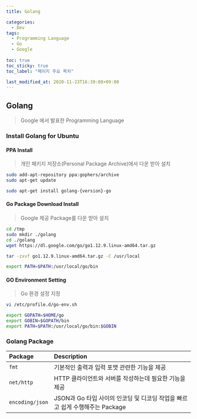 ```yaml
---
title: Golang

categories:
  - Dev
tags:
  - Programming Language
  - Go
  - Google
  
toc: true
toc_sticky: true
toc_label: "페이지 주요 목차"

last_modified_at: 2020-11-23T16:39:00+09:00
---
```


## Golang ##

> Google 에서 발표한 Programming Language

### Install Golang for Ubuntu ###

#### PPA Install ####

> 개인 패키지 저장소(Personal Package Archive)에서 다운 받아 설치

```bash
sudo add-apt-repository ppa:gophers/archive
sudo apt-get update

sudo apt-get install golang-{version}-go
```

#### Go Package Download Install ####

> Google 제공 Package를 다운 받아 설치

```bash
cd /tmp
sudo mkdir ./golang
cd ./golang
wget https://dl.google.com/go/go1.12.9.linux-amd64.tar.gz

tar -zxvf go1.12.9.linux-amd64.tar.gz -C /usr/local

export PATH=$PATH:/usr/local/go/bin
```

#### GO Environment Setting ####

> Go 환경 설정 지정

```bash
vi /etc/profile.d/go-env.sh

export GOPATH=$HOME/go
export GOBIN=$GOPATH/bin
export PATH=$PATH:/usr/local/go/bin:$GOBIN
```

### Golang Package ###

| Package     | Description |
| :---------- | :---------- |
| `fmt`       | 기본적인 출력과 입력 포맷 관련한 기능을 제공 |
| `net/http`  | HTTP 클라이언트와 서버를 작성하는데 필요한 기능을 제공 |
| `encoding/json` | JSON과 Go 타입 사이의 인코딩 및 디코딩 작업을 빠르고 쉽게 수행해주는 Package |

